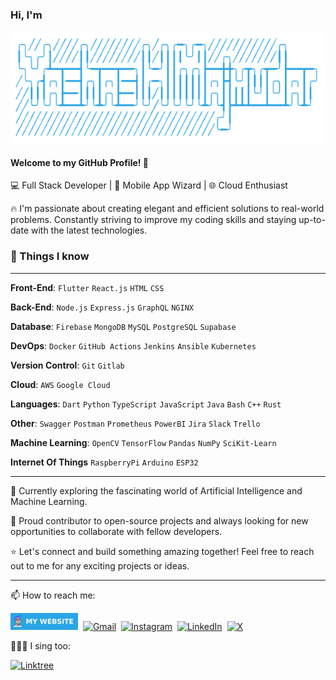 
### Hi, I'm
<img src="assets/text_name.png" alt="Yashas H Majmudar">

#### Welcome to my GitHub Profile! 🚀

💻 Full Stack Developer | 📱 Mobile App Wizard | 🌐 Cloud Enthusiast 

🔥 I'm passionate about creating elegant and efficient solutions to real-world problems. Constantly striving to improve my coding skills and staying up-to-date with the latest technologies.

### 👀 Things I know

---

**Front-End**: `Flutter` `React.js` `HTML` `CSS`

**Back-End**: `Node.js` `Express.js` `GraphQL` `NGINX`

**Database**: `Firebase` `MongoDB` `MySQL` `PostgreSQL` `Supabase`

**DevOps**: `Docker` `GitHub Actions` `Jenkins` `Ansible` `Kubernetes`

**Version Control**: `Git` `Gitlab` 

**Cloud**: `AWS` `Google Cloud`

**Languages**: `Dart` `Python` `TypeScript` `JavaScript` `Java` `Bash` `C++` `Rust`

**Other**: `Swagger` `Postman` `Prometheus` `PowerBI` `Jira` `Slack` `Trello`

**Machine Learning**: `OpenCV` `TensorFlow` `Pandas` `NumPy` `SciKit-Learn`

**Internet Of Things** `RaspberryPi` `Arduino` `ESP32`

---

🌱 Currently exploring the fascinating world of Artificial Intelligence and Machine Learning.

🚀 Proud contributor to open-source projects and always looking for new opportunities to collaborate with fellow developers.

⭐️ Let's connect and build something amazing together! Feel free to reach out to me for any exciting projects or ideas.

---

📫 How to reach me:

[<img src="./assets/website_badge.png" height=27 alt="Website">](https://yashashm.dev)&nbsp;
[![Gmail](https://img.shields.io/badge/Gmail-D14836?style=for-the-badge&logo=gmail&logoColor=white)](mailto:yashashm.dev@gmail.com)&nbsp;
[![Instagram](https://img.shields.io/badge/Instagram-%23E4405F.svg?style=for-the-badge&logo=Instagram&logoColor=white)](https://www.instagram.com/yashas_hm)&nbsp;
[![LinkedIn](https://img.shields.io/badge/linkedin-%230077B5.svg?style=for-the-badge&logo=linkedin&logoColor=white)](https://www.linkedin.com/in/yashashm)&nbsp;
[![X](https://img.shields.io/badge/X-%23000000.svg?style=for-the-badge&logo=X&logoColor=white)](https://twitter.com/YashasMajmudar)

🎤😶‍🌫 I sing too:

[![Linktree](https://img.shields.io/badge/linktree-1de9b6?style=for-the-badge&logo=linktree&logoColor=white)](https://linktr.ee/yashashm)


<!---
yashas-hm/yashas-hm is a ✨ special ✨ repository because its `README.md` (this file) appears on your GitHub profile.
You can click the Preview link to take a look at your changes.
--->
